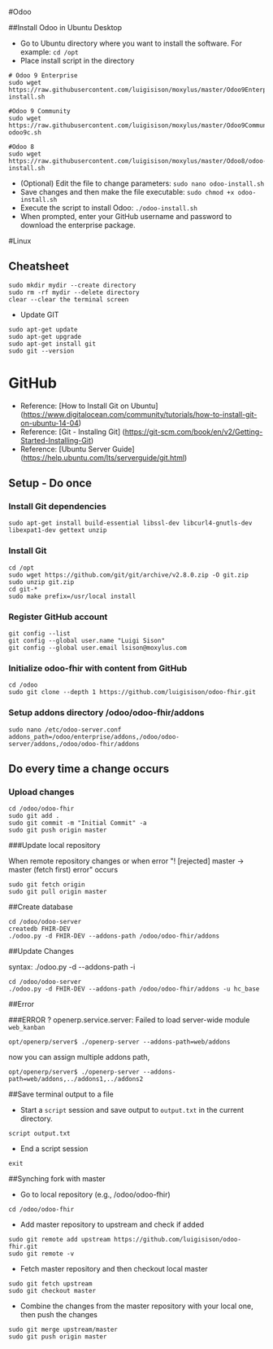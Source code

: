 #Odoo

##Install Odoo in Ubuntu Desktop

* Go to Ubuntu directory where you want to install the software. For example: ```cd /opt```
* Place install script in the directory
```
# Odoo 9 Enterprise
sudo wget https://raw.githubusercontent.com/luigisison/moxylus/master/Odoo9Enterprise/odoo-install.sh

#Odoo 9 Community
sudo wget https://raw.githubusercontent.com/luigisison/moxylus/master/Odoo9Community/install-odoo9c.sh

#Odoo 8
sudo wget https://raw.githubusercontent.com/luigisison/moxylus/master/Odoo8/odoo-install.sh
```
* (Optional) Edit the file to change parameters: ```sudo nano odoo-install.sh```
* Save changes and then make the file executable: ```sudo chmod +x odoo-install.sh```
* Execute the script to install Odoo: ```./odoo-install.sh```
* When prompted, enter your GitHub username and password to download the enterprise package.

#Linux

## Cheatsheet

```
sudo mkdir mydir --create directory
sudo rm -rf mydir --delete directory
clear --clear the terminal screen
```
* Update GIT
```
sudo apt-get update
sudo apt-get upgrade
sudo apt-get install git
sudo git --version
```

# GitHub

* Reference: [How to Install Git on Ubuntu] (https://www.digitalocean.com/community/tutorials/how-to-install-git-on-ubuntu-14-04)
* Reference: [Git - Installng Git] (https://git-scm.com/book/en/v2/Getting-Started-Installing-Git)
* Reference: [Ubuntu Server Guide] (https://help.ubuntu.com/lts/serverguide/git.html)

## Setup - Do once

### Install Git dependencies
```
sudo apt-get install build-essential libssl-dev libcurl4-gnutls-dev libexpat1-dev gettext unzip
```

### Install Git
```
cd /opt
sudo wget https://github.com/git/git/archive/v2.8.0.zip -O git.zip
sudo unzip git.zip
cd git-*
sudo make prefix=/usr/local install
```
### Register GitHub account
```
git config --list
git config --global user.name "Luigi Sison"
git config --global user.email lsison@moxylus.com
```

### Initialize odoo-fhir with content from GitHub
```
cd /odoo
sudo git clone --depth 1 https://github.com/luigisison/odoo-fhir.git
```

### Setup addons directory /odoo/odoo-fhir/addons
```
sudo nano /etc/odoo-server.conf
addons_path=/odoo/enterprise/addons,/odoo/odoo-server/addons,/odoo/odoo-fhir/addons
```

## Do every time a change occurs

### Upload changes
```
cd /odoo/odoo-fhir
sudo git add .
sudo git commit -m "Initial Commit" -a
sudo git push origin master
```

###Update local repository 

When remote repository changes or when error "! [rejected] master -> master (fetch first) error" occurs
```
sudo git fetch origin
sudo git pull origin master
```

##Create database
```
cd /odoo/odoo-server
createdb FHIR-DEV
./odoo.py -d FHIR-DEV --addons-path /odoo/odoo-fhir/addons
```
##Update Changes

syntax: ./odoo.py -d <database> --addons-path <directories> -i <modules>
```
cd /odoo/odoo-server
./odoo.py -d FHIR-DEV --addons-path /odoo/odoo-fhir/addons -u hc_base
```

##Error

###ERROR ? openerp.service.server: Failed to load server-wide module `web_kanban`
```
opt/openerp/server$ ./openerp-server --addons-path=web/addons
```

now you can assign multiple addons path,
```
opt/openerp/server$ ./openerp-server --addons-path=web/addons,../addons1,../addons2
```

##Save terminal output to a file

* Start a ```script``` session and save output to ```output.txt``` in the current directory.
```
script output.txt
```

* End a script session
```
exit
```

##Synching fork with master

* Go to local repository (e.g., /odoo/odoo-fhir)
```
cd /odoo/odoo-fhir
```
* Add master repository to upstream and check if added
```
sudo git remote add upstream https://github.com/luigisison/odoo-fhir.git
sudo git remote -v
```
* Fetch master repository and then checkout local master
```
sudo git fetch upstream
sudo git checkout master
```
* Combine the changes from the master repository with your local one, then push the changes
```
sudo git merge upstream/master
sudo git push origin master
```
